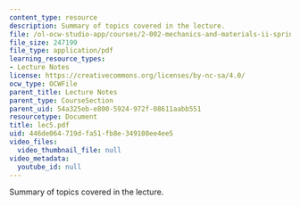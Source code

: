 ```yaml
---
content_type: resource
description: Summary of topics covered in the lecture.
file: /ol-ocw-studio-app/courses/2-002-mechanics-and-materials-ii-spring-2004/446de064719dfa51fb8e349108ee4ee5_lec5.pdf
file_size: 247199
file_type: application/pdf
learning_resource_types:
- Lecture Notes
license: https://creativecommons.org/licenses/by-nc-sa/4.0/
ocw_type: OCWFile
parent_title: Lecture Notes
parent_type: CourseSection
parent_uid: 54a325eb-e800-5924-972f-08611aabb551
resourcetype: Document
title: lec5.pdf
uid: 446de064-719d-fa51-fb8e-349108ee4ee5
video_files:
  video_thumbnail_file: null
video_metadata:
  youtube_id: null
---
```

Summary of topics covered in the lecture.